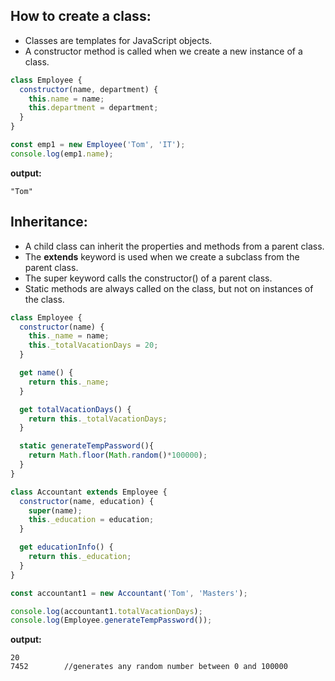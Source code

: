 ## How to create a class:
* Classes are templates for JavaScript objects.
* A constructor method is called when we create a new instance of a class.

```javascript
class Employee {
  constructor(name, department) {
    this.name = name;
    this.department = department;
  }
}

const emp1 = new Employee('Tom', 'IT');
console.log(emp1.name);
```
**output:**
```
"Tom"
```

## Inheritance:
* A child class can inherit the properties and methods from a parent class.
* The **extends** keyword is used when we create a subclass from the parent class.
* The super keyword calls the constructor() of a parent class.
* Static methods are always called on the class, but not on instances of the class.

```javascript
class Employee {
  constructor(name) {
    this._name = name;
    this._totalVacationDays = 20;
  }

  get name() {
    return this._name;
  }

  get totalVacationDays() {
    return this._totalVacationDays;
  }

  static generateTempPassword(){
    return Math.floor(Math.random()*100000);
  }
}

class Accountant extends Employee {
  constructor(name, education) {
    super(name);
    this._education = education;
  } 

  get educationInfo() {
    return this._education;
  }
}

const accountant1 = new Accountant('Tom', 'Masters');

console.log(accountant1.totalVacationDays);  
console.log(Employee.generateTempPassword()); 

```

**output:**
```
20
7452        //generates any random number between 0 and 100000
```